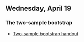 ## Wednesday, April 19


### The two-sample bootstrap
* [Two-sample bootstrap handout](https://github.com/math445-LU/sp17_assets/blob/master/lec/10-bootstrap2/two_sample_bootstrap.pdf)
